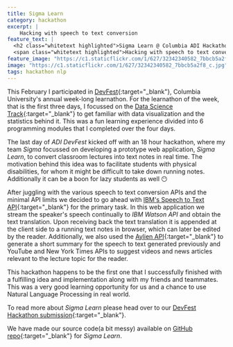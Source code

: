 ```yaml
---
title: Sigma Learn
category: hackathon
excerpt: |
    Hacking with speech to text conversion
feature_text: |
  <h2 class="whitetext highlighted">Sigma Learn @ Columbia ADI Hackathon</h2> 
  <span class="whitetext highlighted">Hacking with speech to text conversion</span>
feature_image: "https://c1.staticflickr.com/1/627/32342340582_7bbcb5a2f8_c.jpg"
image: "https://c1.staticflickr.com/1/627/32342340582_7bbcb5a2f8_c.jpg"
tags: hackathon nlp
---
```


This February I participated in [DevFest](https://devfe.st){:target="_blank"}, Columbia University's annual week-long learnathon. For the learnathon of the week, that is the first three days, I focussed on the [Data Science Track](https://learn.devfe.st/datascience/){:target="_blank"} to get familiar with data visualization and the statistics behind it. This was a fun learning experience divided into 6 programming modules that I completed over the four days.

The last day of *ADI DevFest* kicked off with an 18 hour hackathon, where my team *Sigma* focussed on developing a prototype web application, *Sigma Learn*, to convert classroom lectures into text notes in real time. The motivation behind this idea was to facilitate students with physical disabilities, for whom it might be difficult to take down running notes. Additionally it can be a boon for lazy students as well :no_mouth:

After juggling with the various speech to text conversion APIs and the minimal API limits we decided to go ahead with [IBM's Speech to Text API](https://www.ibm.com/watson/developercloud/speech-to-text.html){:target="_blank"} for the primary task. In this web application we stream the speaker's speech continually to *IBM Watson API* and obtain the text translation. Upon receiving back the text translation it is appended at the client side to a running text notes in browser, which can later be edited by the reader. Additionally, we also used the [Aylien API](http://aylien.com/text-api){:target="_blank"} to generate a short summary for the speech to text generated previously and YouTube and New York Times APIs to suggest videos and news articles relevant to the lecture topic for the reader.

This hackathon happens to be the first one that I successfully finished with a fulfilling idea and implementation along with my friends and teammates. This was a very good learning opportunity for us and a chance to use Natural Language Processing in real world.

To read more about *Sigma Learn* please head over to our [DevFest Hackathon submission](https://devpost.com/software/sigma-learn){:target="_blank"}.

We have made our source code(a bit messy) available on [GitHub repo](https://github.com/bawejakunal/Sigma-Learn){:target="_blank"} for *Sigma Learn*.